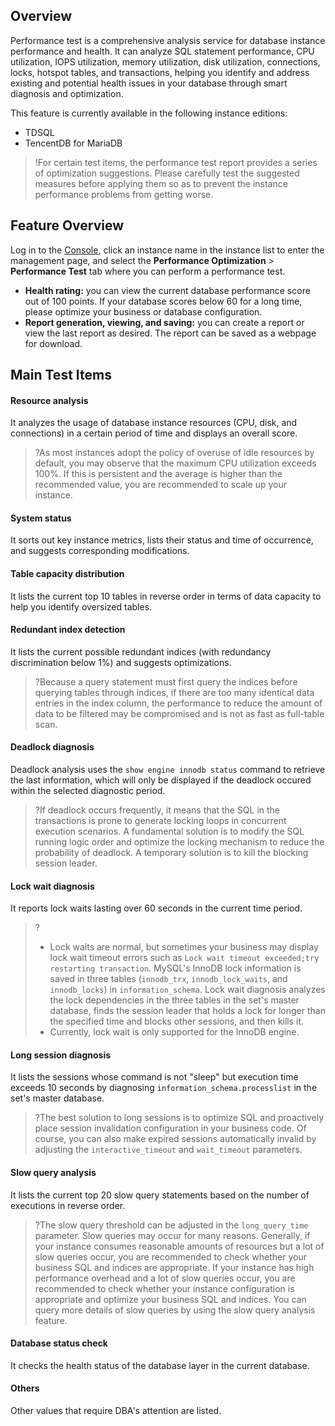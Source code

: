 ## Overview
Performance test is a comprehensive analysis service for database instance performance and health. It can analyze SQL statement performance, CPU utilization, IOPS utilization, memory utilization, disk utilization, connections, locks, hotspot tables, and transactions, helping you identify and address existing and potential health issues in your database through smart diagnosis and optimization.

This feature is currently available in the following instance editions:
- TDSQL
- TencentDB for MariaDB

>!For certain test items, the performance test report provides a series of optimization suggestions. Please carefully test the suggested measures before applying them so as to prevent the instance performance problems from getting worse.

## Feature Overview
Log in to the [Console](https://console.cloud.tencent.com/dcdb), click an instance name in the instance list to enter the management page, and select the **Performance Optimization** > **Performance Test** tab where you can perform a performance test.
- **Health rating:** you can view the current database performance score out of 100 points. If your database scores below 60 for a long time, please optimize your business or database configuration.
- **Report generation, viewing, and saving:** you can create a report or view the last report as desired. The report can be saved as a webpage for download.



## Main Test Items

#### Resource analysis
It analyzes the usage of database instance resources (CPU, disk, and connections) in a certain period of time and displays an overall score.

>?As most instances adopt the policy of overuse of idle resources by default, you may observe that the maximum CPU utilization exceeds 100%. If this is persistent and the average is higher than the recommended value, you are recommended to scale up your instance.

#### System status
It sorts out key instance metrics, lists their status and time of occurrence, and suggests corresponding modifications.

#### Table capacity distribution
It lists the current top 10 tables in reverse order in terms of data capacity to help you identify oversized tables.

#### Redundant index detection
It lists the current possible redundant indices (with redundancy discrimination below 1%) and suggests optimizations.

>?Because a query statement must first query the indices before querying tables through indices, if there are too many identical data entries in the index column, the performance to reduce the amount of data to be filtered may be compromised and is not as fast as full-table scan.

#### Deadlock diagnosis
Deadlock analysis uses the `show engine innodb status` command to retrieve the last information, which will only be displayed if the deadlock occured within the selected diagnostic period.

>?If deadlock occurs frequently, it means that the SQL in the transactions is prone to generate locking loops in concurrent execution scenarios. A fundamental solution is to modify the SQL running logic order and optimize the locking mechanism to reduce the probability of deadlock. A temporary solution is to kill the blocking session leader.

#### Lock wait diagnosis
It reports lock waits lasting over 60 seconds in the current time period.

>?
>- Lock waits are normal, but sometimes your business may display lock wait timeout errors such as `Lock wait timeout exceeded;try restarting transaction`. MySQL's InnoDB lock information is saved in three tables (`innodb_trx`, `innodb_lock_waits`, and `innodb_locks`) in `information_schema`. Lock wait diagnosis analyzes the lock dependencies in the three tables in the set's master database, finds the session leader that holds a lock for longer than the specified time and blocks other sessions, and then kills it.
>- Currently, lock wait is only supported for the InnoDB engine.

#### Long session diagnosis
It lists the sessions whose command is not "sleep" but execution time exceeds 10 seconds by diagnosing `information_schema.processlist` in the set's master database.

>?The best solution to long sessions is to optimize SQL and proactively place session invalidation configuration in your business code. Of course, you can also make expired sessions automatically invalid by adjusting the `interactive_timeout` and `wait_timeout` parameters.


#### Slow query analysis
It lists the current top 20 slow query statements based on the number of executions in reverse order.

>?The slow query threshold can be adjusted in the `long_query_time` parameter. Slow queries may occur for many reasons. Generally, if your instance consumes reasonable amounts of resources but a lot of slow queries occur, you are recommended to check whether your business SQL and indices are appropriate. If your instance has high performance overhead and a lot of slow queries occur, you are recommended to check whether your instance configuration is appropriate and optimize your business SQL and indices. You can query more details of slow queries by using the slow query analysis feature.

#### Database status check
It checks the health status of the database layer in the current database.

#### Others
Other values that require DBA's attention are listed.

